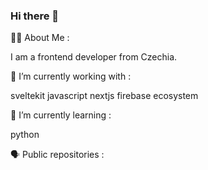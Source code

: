 ### Hi there 👋

👩‍💻 About Me :

I am a frontend developer from Czechia.

🔭 I’m currently working with :

sveltekit   javascript   nextjs   firebase ecosystem   

🌱 I’m currently learning :

python

🗣️ Public repositories :

<!--
**biscarrosse/biscarrosse** is a ✨ _special_ ✨ repository because its `README.md` (this file) appears on your GitHub profile.

Here are some ideas to get you started:

- 🔭 I’m currently working on ...
- 🌱 I’m currently learning ...
- 👯 I’m looking to collaborate on ...
- 🤔 I’m looking for help with ...
- 💬 Ask me about ...
- 📫 How to reach me: ...
- 😄 Pronouns: ...
- ⚡ Fun fact: ...
-->
